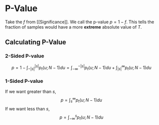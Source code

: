# P-Value
Take the $f$ from [[Significance]]. We call the p-value $p=1-f$. This tells the fraction of samples would have a more **extreme** absolute value of $T$. 


## Calculating P-Value
### 2-Sided P-value
$$p=1-\int_{-|s|}^{|s|}p_t(u;N-1)du=\int_{-\infty}^{-|s|}p_t(u;N-1)du+\int_{|s|}^{\infty}p_t(u;N-1)du$$
### 1-Sided P-value
If we want greater than $s$, 
$$p=\int_{s}^\infty p_t(u;N-1)du$$
If we want less than $s$,
$$p=\int_{-\infty}^sp_t(u;N-1)du$$